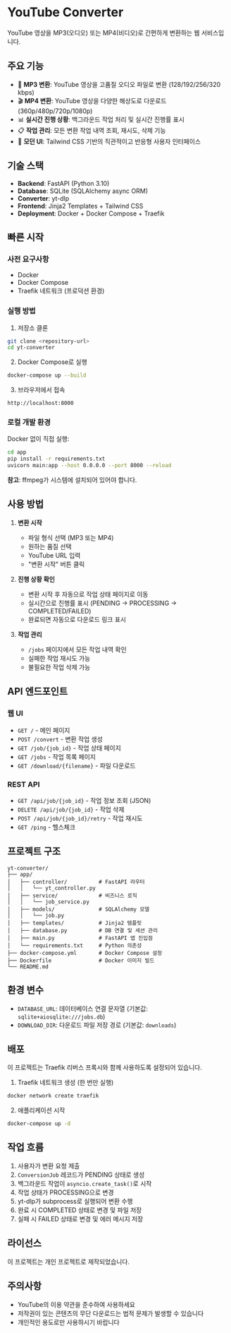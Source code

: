 # YouTube Converter

YouTube 영상을 MP3(오디오) 또는 MP4(비디오)로 간편하게 변환하는 웹 서비스입니다.

## 주요 기능

- 🎵 **MP3 변환**: YouTube 영상을 고품질 오디오 파일로 변환 (128/192/256/320 kbps)
- 🎬 **MP4 변환**: YouTube 영상을 다양한 해상도로 다운로드 (360p/480p/720p/1080p)
- 📊 **실시간 진행 상황**: 백그라운드 작업 처리 및 실시간 진행률 표시
- 📋 **작업 관리**: 모든 변환 작업 내역 조회, 재시도, 삭제 기능
- 🎨 **모던 UI**: Tailwind CSS 기반의 직관적이고 반응형 사용자 인터페이스

## 기술 스택

- **Backend**: FastAPI (Python 3.10)
- **Database**: SQLite (SQLAlchemy async ORM)
- **Converter**: yt-dlp
- **Frontend**: Jinja2 Templates + Tailwind CSS
- **Deployment**: Docker + Docker Compose + Traefik

## 빠른 시작

### 사전 요구사항

- Docker
- Docker Compose
- Traefik 네트워크 (프로덕션 환경)

### 실행 방법

1. 저장소 클론
```bash
git clone <repository-url>
cd yt-converter
```

2. Docker Compose로 실행
```bash
docker-compose up --build
```

3. 브라우저에서 접속
```
http://localhost:8000
```

### 로컬 개발 환경

Docker 없이 직접 실행:

```bash
cd app
pip install -r requirements.txt
uvicorn main:app --host 0.0.0.0 --port 8000 --reload
```

**참고**: ffmpeg가 시스템에 설치되어 있어야 합니다.

## 사용 방법

1. **변환 시작**
   - 파일 형식 선택 (MP3 또는 MP4)
   - 원하는 품질 선택
   - YouTube URL 입력
   - "변환 시작" 버튼 클릭

2. **진행 상황 확인**
   - 변환 시작 후 자동으로 작업 상태 페이지로 이동
   - 실시간으로 진행률 표시 (PENDING → PROCESSING → COMPLETED/FAILED)
   - 완료되면 자동으로 다운로드 링크 표시

3. **작업 관리**
   - `/jobs` 페이지에서 모든 작업 내역 확인
   - 실패한 작업 재시도 가능
   - 불필요한 작업 삭제 가능

## API 엔드포인트

### 웹 UI
- `GET /` - 메인 페이지
- `POST /convert` - 변환 작업 생성
- `GET /job/{job_id}` - 작업 상태 페이지
- `GET /jobs` - 작업 목록 페이지
- `GET /download/{filename}` - 파일 다운로드

### REST API
- `GET /api/job/{job_id}` - 작업 정보 조회 (JSON)
- `DELETE /api/job/{job_id}` - 작업 삭제
- `POST /api/job/{job_id}/retry` - 작업 재시도
- `GET /ping` - 헬스체크

## 프로젝트 구조

```
yt-converter/
├── app/
│   ├── controller/          # FastAPI 라우터
│   │   └── yt_controller.py
│   ├── service/             # 비즈니스 로직
│   │   └── job_service.py
│   ├── models/              # SQLAlchemy 모델
│   │   └── job.py
│   ├── templates/           # Jinja2 템플릿
│   ├── database.py          # DB 연결 및 세션 관리
│   ├── main.py              # FastAPI 앱 진입점
│   └── requirements.txt     # Python 의존성
├── docker-compose.yml       # Docker Compose 설정
├── Dockerfile               # Docker 이미지 빌드
└── README.md
```

## 환경 변수

- `DATABASE_URL`: 데이터베이스 연결 문자열 (기본값: `sqlite+aiosqlite:///jobs.db`)
- `DOWNLOAD_DIR`: 다운로드 파일 저장 경로 (기본값: `downloads`)

## 배포

이 프로젝트는 Traefik 리버스 프록시와 함께 사용하도록 설정되어 있습니다.

1. Traefik 네트워크 생성 (한 번만 실행)
```bash
docker network create traefik
```

2. 애플리케이션 시작
```bash
docker-compose up -d
```

## 작업 흐름

1. 사용자가 변환 요청 제출
2. `ConversionJob` 레코드가 PENDING 상태로 생성
3. 백그라운드 작업이 `asyncio.create_task()`로 시작
4. 작업 상태가 PROCESSING으로 변경
5. yt-dlp가 subprocess로 실행되어 변환 수행
6. 완료 시 COMPLETED 상태로 변경 및 파일 저장
7. 실패 시 FAILED 상태로 변경 및 에러 메시지 저장

## 라이선스

이 프로젝트는 개인 프로젝트로 제작되었습니다.

## 주의사항

- YouTube의 이용 약관을 준수하여 사용하세요
- 저작권이 있는 콘텐츠의 무단 다운로드는 법적 문제가 발생할 수 있습니다
- 개인적인 용도로만 사용하시기 바랍니다
